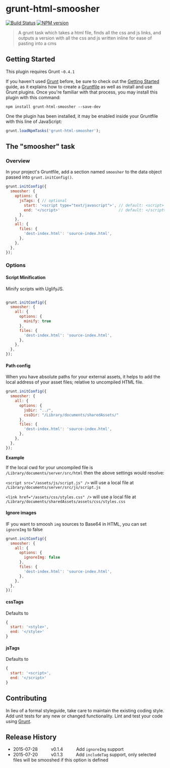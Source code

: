 # grunt-html-smoosher
[![Build Status](https://api.travis-ci.org/motherjones/grunt-html-smoosher.png?branch=master)](https://travis-ci.org/motherjones/grunt-html-smoosher)
[![NPM version](https://badge.fury.io/js/grunt-html-smoosher.png)](http://badge.fury.io/js/grunt-html-smoosher)

> A grunt task which takes a html file, finds all the css and js links, and outputs a version with all the css and js written inline for ease of pasting into a cms

## Getting Started
This plugin requires Grunt `~0.4.1`

If you haven't used [Grunt](http://gruntjs.com/) before, be sure to check out the [Getting Started](http://gruntjs.com/getting-started) guide, as it explains how to create a [Gruntfile](http://gruntjs.com/sample-gruntfile) as well as install and use Grunt plugins. Once you're familiar with that process, you may install this plugin with this command:

```shell
npm install grunt-html-smoosher --save-dev
```

One the plugin has been installed, it may be enabled inside your Gruntfile with this line of JavaScript:

```js
grunt.loadNpmTasks('grunt-html-smoosher');
```

## The "smoosher" task

### Overview
In your project's Gruntfile, add a section named `smoosher` to the data object passed into `grunt.initConfig()`.

```js
grunt.initConfig({
  smoosher: {
    options: {
      jsTags: { // optional
        start: '<script type="text/javascript">', // default: <script>
        end: '</script>'                          // default: </script>
      },
    },
    all: {
      files: {
        'dest-index.html': 'source-index.html',
      },
    },
  },
});
```

### Options

#### Script Minification

Minify scripts with UglifyJS.

```js

grunt.initConfig({
  smoosher: {
    all: {
      options: {
        minify: true
      },
      files: {
        'dest-index.html': 'source-index.html',
      },
    },
  },
});
```

#### Path config

When you have absolute paths for your external assets, it helps to add the local address of your asset files; relative to uncompiled HTML file.

```js
grunt.initConfig({
  smoosher: {
    all: {
      options: {
        jsDir: "../",
        cssDir: "/Library/documents/sharedAssets/"
      },
      files: {
        'dest-index.html': 'source-index.html',
      },
    },
  },
});
```

**Example**

If the local cwd for your uncompiled file is `/Library/documents/server/src/html` then the above settings would resolve:

`<script src="/assets/js/script.js" />` will use a local file at `/Library/documents/server/src/js/script.js`

`<link href="/assets/css/styles.css" />` will use a local file at `/Library/documents/sharedAssets/assets/css/styles.css`

#### Ignore images

IF you want to smoosh `img` sources to Base64 in HTML, you can set `ignoreImg` to false

```js
grunt.initConfig({
  smoosher: {
    all: {
      options: {
        ignoreImg: false
      },
      files: {
        'dest-index.html': 'source-index.html',
      },
    },
  },
});
```

#### cssTags

Defaults to

```js
{
  start: '<style>',
  end: '</style>'
}
```

#### jsTags

Defaults to

```js
{
  start: '<script>',
  end: '</script>'
}
```


## Contributing
In lieu of a formal styleguide, take care to maintain the existing coding style. Add unit tests for any new or changed functionality. Lint and test your code using [Grunt](http://gruntjs.com/).

## Release History

- 2015-07-28   v0.1.4   Add `ignoreImg` support
- 2015-07-20   v0.1.3   Add `includeTag` support, only selected files will be smooshed if this option is defined
